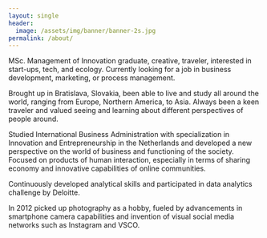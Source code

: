 ```yaml
---
layout: single
header:
  image: /assets/img/banner/banner-2s.jpg
permalink: /about/
---
```


MSc. Management of Innovation graduate, creative, traveler, interested in start-ups, tech, and ecology. Currently looking for a job in business development, marketing, or process management.

Brought up in Bratislava, Slovakia, been able to live and study all around the world, ranging from Europe, Northern America, to Asia. Always been a keen traveler and valued seeing and learning about different perspectives of people around.

Studied International Business Administration with specialization in Innovation and Entrepreneurship in the Netherlands and developed a new perspective on the world of business and functioning of the society. Focused on products of human interaction, especially in terms of sharing economy and innovative capabilities of online communities.

Continuously developed analytical skills and participated in data analytics challenge by Deloitte.

In 2012 picked up photography as a hobby, fueled by advancements in smartphone camera capabilities and invention of visual social media networks such as Instagram and VSCO.
